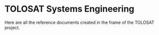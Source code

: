 # TOLOSAT Systems Engineering

Here are all the reference documents created in the frame of the TOLOSAT project.
